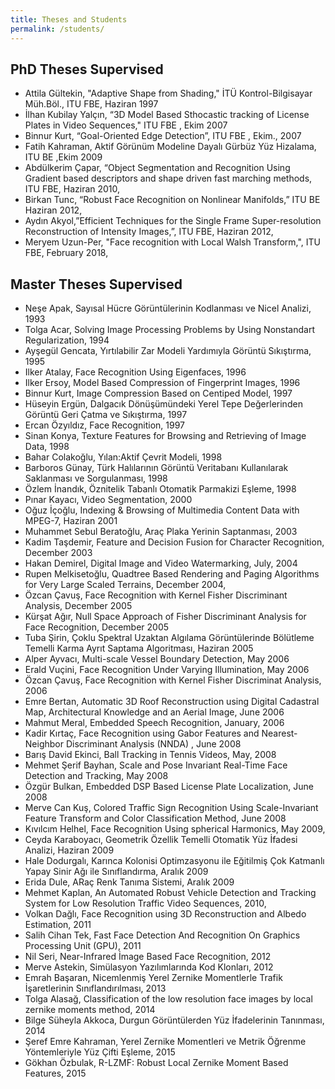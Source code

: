 ```yaml
---
title: Theses and Students
permalink: /students/
---
```

## PhD Theses Supervised

- Attila Gültekin, "Adaptive Shape from Shading," İTÜ Kontrol-Bilgisayar Müh.Böl., ITU FBE, Haziran 1997
- İlhan Kubilay Yalçın, “3D Model Based Sthocastic tracking of License Plates in Video Sequences," ITU FBE , Ekim 2007
- Binnur Kurt, “Goal-Oriented Edge Detection”, ITU FBE , Ekim., 2007
- Fatih Kahraman, Aktif Görünüm Modeline Dayalı Gürbüz Yüz Hizalama, ITU BE ,Ekim 2009
- Abdülkerim Çapar, “Object Segmentation and Recognition Using Gradient based descriptors and shape driven fast marching methods, ITU FBE, Haziran 2010,
- Birkan Tunc, “Robust Face Recognition on Nonlinear Manifolds,” ITU BE Haziran 2012,
- Aydın Akyol,”Efficient Techniques for the Single Frame Super-resolution Reconstruction of Intensity Images,”, ITU FBE, Haziran 2012,
- Meryem Uzun-Per, "Face recognition with Local Walsh Transform,", ITU FBE, February 2018,

## Master Theses Supervised

- Neşe Apak, Sayısal Hücre Görüntülerinin Kodlanması ve Nicel Analizi, 1993
- Tolga Acar, Solving Image Processing Problems by Using Nonstandart Regularization, 1994
- Ayşegül Gencata, Yırtılabilir Zar Modeli Yardımıyla Görüntü Sıkıştırma, 1995
- Ilker Atalay, Face Recognition Using Eigenfaces, 1996
- Ilker Ersoy, Model Based Compression of Fingerprint Images, 1996
- Binnur Kurt, Image Compression Based on Centiped Model, 1997
- Hüseyin Ergün, Dalgacık Dönüşümündeki Yerel Tepe Değerlerinden Görüntü Geri Çatma ve Sıkıştırma, 1997
- Ercan Özyıldız, Face Recognition, 1997
- Sinan Konya, Texture Features for Browsing and Retrieving of Image Data, 1998
- Bahar Colakoğlu, Yılan:Aktif Çevrit Modeli, 1998
- Barboros Günay, Türk Halılarının Görüntü Veritabanı Kullanılarak Saklanması ve Sorgulanması, 1998
- Özlem İnandık, Öznitelik Tabanlı Otomatik Parmakizi Eşleme, 1998
- Pınar Kayacı, Video Segmentation, 2000
- Oğuz İçoğlu, Indexing & Browsing of Multimedia Content Data with MPEG-7, Haziran 2001
- Muhammet Sebul Beratoğlu, Araç Plaka Yerinin Saptanması, 2003
- Kadim Taşdemir, Feature and Decision Fusion for Character Recognition, December 2003
- Hakan Demirel, Digital Image and Video Watermarking, July, 2004
- Rupen Melkisetoğlu, Quadtree Based Rendering and Paging Algorithms for Very Large Scaled Terrains, December 2004,
- Özcan Çavuş, Face Recognition with Kernel Fisher Discriminant Analysis, December 2005
- Kürşat Ağır, Null Space Approach of Fisher Discriminant Analysis for Face Recognition, December 2005
- Tuba Şirin, Çoklu Spektral Uzaktan Algılama Görüntülerinde Bölütleme Temelli Karma Ayrıt Saptama Algoritması, Haziran 2005
- Alper Ayvacı, Multi-scale Vessel Boundary Detection, May 2006
- Erald Vuçini, Face Recognition Under Varying Illumination, May 2006
- Özcan Çavuş, Face Recognition with Kernel Fisher Discriminat Analysis, 2006
- Emre Bertan, Automatic 3D Roof Reconstruction using Digital Cadastral Map, Architectural Knowledge and an Aerial Image, June 2006
- Mahmut Meral, Embedded Speech Recognition, January, 2006
- Kadir Kırtaç, Face Recognition using Gabor Features and Nearest-Neighbor Discriminant Analysis (NNDA) , June 2008
- Barış David Ekinci, Ball Tracking in Tennis Videos, May, 2008
- Mehmet Şerif Bayhan, Scale and Pose Invariant Real-Time Face Detection and Tracking, May 2008
- Özgür Bulkan, Embedded DSP Based License Plate Localization, June 2008
- Merve Can Kuş, Colored Traffic Sign Recognition Using Scale-Invariant Feature Transform and Color Classification Method, June 2008
- Kıvılcım Helhel, Face Recognition Using spherical Harmonics, May 2009,
- Ceyda Karaboyacı, Geometrik Özellik Temelli Otomatik Yüz İfadesi Analizi, Haziran 2009
- Hale Dodurgalı, Karınca Kolonisi Optimzasyonu ile Eğitilmiş Çok Katmanlı Yapay Sinir Ağı ile Sınıflandırma, Aralık 2009
- Erida Dule, ARaç Renk Tanıma Sistemi, Aralık 2009
- Mehmet Kaplan, An Automated Robust Vehicle Detection and Tracking System for Low Resolution Traffic Video Sequences, 2010,
- Volkan Dağlı, Face Recognition using 3D Reconstruction and Albedo Estimation, 2011
- Salih Cihan Tek, Fast Face Detection And Recognition On Graphics Processing Unit (GPU), 2011
- Nil Seri, Near-Infrared İmage Based Face Recognition, 2012
- Merve Astekin, Simülasyon Yazılımlarında Kod Klonları, 2012
- Emrah Başaran, Nicemlenmiş Yerel Zernike Momentlerle Trafik İşaretlerinin Sınıflandırılması, 2013
- Tolga Alasağ, Classification of the low resolution face images by local zernike moments method, 2014
- Bilge Süheyla Akkoca, Durgun Görüntülerden Yüz İfadelerinin Tanınması, 2014
- Şeref Emre Kahraman, Yerel Zernike Momentleri ve Metrik Öğrenme Yöntemleriyle Yüz Çifti Eşleme, 2015
- Gökhan Özbulak, R-LZMF: Robust Local Zernike Moment Based Features, 2015
